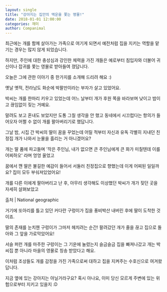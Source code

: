 ```yaml
---
layout: single
title: "강아지는 집안의 액운을 쫓는 명물!"
date: 2018-01-01 12:00:00
categories: 재미
author: Companimal
---
```


최근에는 개를 함께 살아가는 가족으로 여기게 되면서 예전처럼 집을 지키는 역할을 맡기는 경우는 많지 않게 되었습니다.

하지만, 주인에 대한 충성심과 강인한 체력을 가진 개들은 예로부터 침입자와 더불어 귀신이나 잡귀를 쫓는 영물로 받아들여 졌답니다.

오늘은 그에 관한 이야기 중 한가지를 소개해 드리려 해요 :)

옛날 옛적, 전라남도 화순에 박팔만이라는 부자가 살고 있었어요.

박씨는 개를 한마리 키우고 있었는데 어느 날부터 개가 후원 쪽을 바라보며 낮이고 밤이고 끊임없이 짖는 거예요.

말려도 보고 혼내도 보았지만 도통 그칠 생각을 안 했고 동네에서 시끄럽다는 항의가 들어오자 어쩔 수 없이 개를 팔아버리기로 했답니다.

그날 밤, 시집 간 박씨의 딸이 꿈을 꾸었는데 어릴 적부터 자신과 유독 각별히 지내던 친정집 개가 나와서 눈물을 흘리는 거 아니겠어요?

개는 딸 품에 파고들며 '작은 주인님, 내가 없으면 큰 주인님에게 큰 화가 미칠텐데 이를 어찌하오' 라며 엉엉 울었고

꿈에서 깬 딸은 불길한 예감이 들어서 서둘러 친정집으로 향했는데 이게 어찌된 일일까요? 집이 모두 부숴져있었어요!

개를 다른 이에게 팔아버리고 난 후, 아무리 생각해도 이상했던 박씨가 개가 짖던 곳을 자세히 살펴보았고

출처 | National geographic

거기에 또아리를 틀고 있던 커다란 구렁이가 집을 풍비박산 내버린 후에 딸이 도착한 것이죠.

딸의 존재를 눈치챈 구렁이가 그마저 헤치려는 순간! 팔려갔던 개가 줄을 끊고 집으로 돌아와 그 앞을 가로막았어요!

서슬 퍼런 개를 마주한 구렁이는 그 기운에 눌렸는지 슬금슬금 집을 빠져나갔고 개는 박씨집 뿐 아니라 마을의 영물로 칭송 받았다고 해요.

이처럼 조상들도 개를 감정을 가진 가족으로써 대하고 집을 지켜주는 수호신으로 여겨왔답니다.

지금 옆에 있는 강아지는 아닐거라구요? 혹시 아나요, 이미 당신 모르게 주변에 있는 위험으로부터 지키고 있을지 :D
